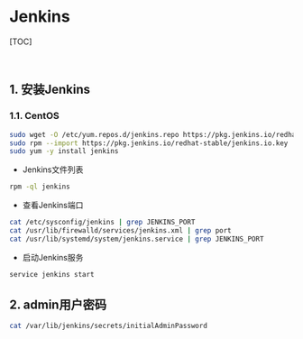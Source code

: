 # Jenkins

<style>
  h1 {
    counter-reset: h2
  }
  h2 {
    counter-reset: h3
  }
  h2:before {
    counter-increment: h2;
    content: counter(h2) ". "
  }
  h3:before {
    counter-increment: h3;
    content: counter(h2) "." counter(h3) ". "
  }
</style>

[TOC]

</br>

## 安装Jenkins

### CentOS

```bash
sudo wget -O /etc/yum.repos.d/jenkins.repo https://pkg.jenkins.io/redhat-stable/jenkins.repo
sudo rpm --import https://pkg.jenkins.io/redhat-stable/jenkins.io.key
sudo yum -y install jenkins
```

+ Jenkins文件列表

```bash
rpm -ql jenkins
```

+ 查看Jenkins端口

```bash
cat /etc/sysconfig/jenkins | grep JENKINS_PORT
cat /usr/lib/firewalld/services/jenkins.xml | grep port
cat /usr/lib/systemd/system/jenkins.service | grep JENKINS_PORT
```

+ 启动Jenkins服务

```bash
service jenkins start
```

## admin用户密码

```bash
cat /var/lib/jenkins/secrets/initialAdminPassword
```
